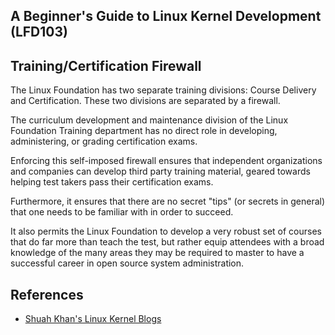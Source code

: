 ## A Beginner's Guide to Linux Kernel Development (LFD103)

## Training/Certification Firewall
The Linux Foundation has two separate training divisions: Course Delivery and Certification. These two divisions are separated by a firewall.

The curriculum development and maintenance division of the Linux Foundation Training department has no direct role in developing, administering, or grading certification exams.

Enforcing this self-imposed firewall ensures that independent organizations and companies can develop third party training material, geared towards helping test takers pass their certification exams.

Furthermore, it ensures that there are no secret "tips" (or secrets in general) that one needs to be familiar with in order to succeed.

It also permits the Linux Foundation to develop a very robust set of courses that do far more than teach the test, but rather equip attendees with a broad knowledge of the many areas they may be required to master to have a successful career in open source system administration.

## References
- [Shuah Khan's Linux Kernel Blogs](http://www.gonehiking.org/ShuahLinuxBlogs/)